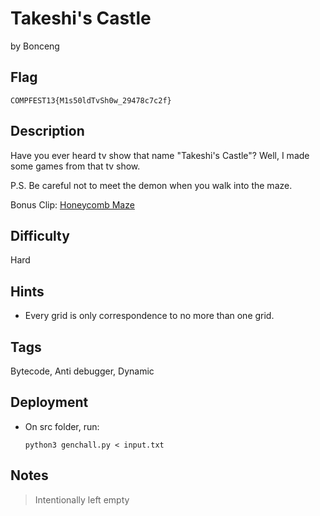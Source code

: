 # Takeshi's Castle

by Bonceng

## Flag

```
COMPFEST13{M1s50ldTvSh0w_29478c7c2f}
```

## Description
Have you ever heard tv show that name "Takeshi's Castle"? Well, I made some games from that tv show.

P.S. Be careful not to meet the demon when you walk into the maze.

Bonus Clip: [Honeycomb Maze](https://www.youtube.com/watch?v=7OqkRtWWY5o&t=104s)

## Difficulty
Hard

## Hints
* Every grid is only correspondence to no more than one grid.

## Tags
Bytecode, Anti debugger, Dynamic

## Deployment
- On src folder, run:
    ```
    python3 genchall.py < input.txt
    ```

## Notes
> Intentionally left empty
